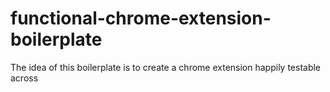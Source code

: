 # functional-chrome-extension-boilerplate

   The idea of this boilerplate is to create a chrome extension happily testable across
